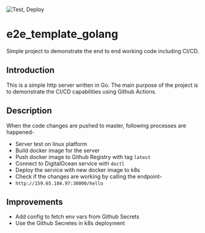 ![Test, Deploy](https://github.com/ganeshdipdumbare/e2e_template_golang/workflows/Test,%20Deploy/badge.svg)
# e2e_template_golang
Simple project to demonstrate the end to end working code including CI/CD. 

## Introduction
This is a simple http server written in Go. The main purpose of the project
is to demonstrate the CI/CD capabilities using Github Actions.

## Description
When the code changes are pushed to master, following processes are happened-  
- Server test on linux platform  
- Build docker image for the server  
- Push docker image to Github Registry with tag ```latest```  
- Connect to DigitalOcean service with ```doctl```  
- Deploy the service with new docker image to k8s  
- Check if the changes are working by calling the endpoint-  
- ```http://159.65.104.97:30000/hello```

## Improvements
- Add config to fetch env vars from Github Secrets  
- Use the Github Secretes in k8s deployment

